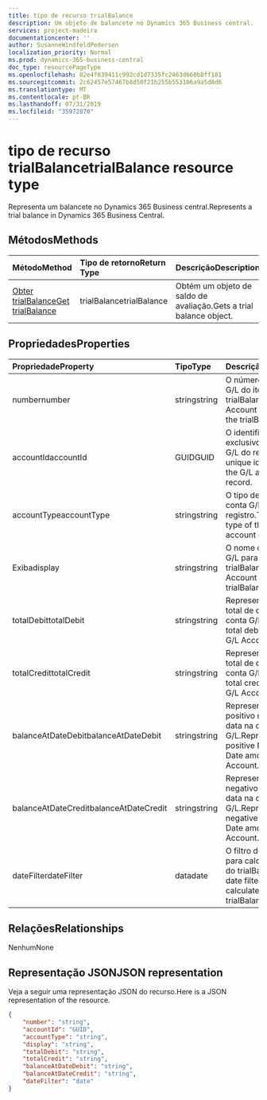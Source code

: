 ```yaml
---
title: tipo de recurso trialBalance
description: Um objeto de balancete no Dynamics 365 Business central.
services: project-madeira
documentationcenter: ''
author: SusanneWindfeldPedersen
localization_priority: Normal
ms.prod: dynamics-365-business-central
doc_type: resourcePageType
ms.openlocfilehash: 02e4f039411c992cd1d7335fc2463d660b8ff181
ms.sourcegitcommit: 2c62457e57467b8d50f21b255b553106a9a5d8d6
ms.translationtype: MT
ms.contentlocale: pt-BR
ms.lasthandoff: 07/31/2019
ms.locfileid: "35972870"
---
```

# <a name="trialbalance-resource-type"></a><span data-ttu-id="81053-103">tipo de recurso trialBalance</span><span class="sxs-lookup"><span data-stu-id="81053-103">trialBalance resource type</span></span>
<span data-ttu-id="81053-104">Representa um balancete no Dynamics 365 Business central.</span><span class="sxs-lookup"><span data-stu-id="81053-104">Represents a trial balance in Dynamics 365 Business Central.</span></span>

## <a name="methods"></a><span data-ttu-id="81053-105">Métodos</span><span class="sxs-lookup"><span data-stu-id="81053-105">Methods</span></span>

| <span data-ttu-id="81053-106">Método</span><span class="sxs-lookup"><span data-stu-id="81053-106">Method</span></span>       | <span data-ttu-id="81053-107">Tipo de retorno</span><span class="sxs-lookup"><span data-stu-id="81053-107">Return Type</span></span>  |<span data-ttu-id="81053-108">Descrição</span><span class="sxs-lookup"><span data-stu-id="81053-108">Description</span></span>|
|:---------------|:--------|:----------|
|[<span data-ttu-id="81053-109">Obter trialBalance</span><span class="sxs-lookup"><span data-stu-id="81053-109">Get trialBalance</span></span>](../api/dynamics-trialbalance-get.md)|<span data-ttu-id="81053-110">trialBalance</span><span class="sxs-lookup"><span data-stu-id="81053-110">trialBalance</span></span>|<span data-ttu-id="81053-111">Obtém um objeto de saldo de avaliação.</span><span class="sxs-lookup"><span data-stu-id="81053-111">Gets a trial balance object.</span></span>|

## <a name="properties"></a><span data-ttu-id="81053-112">Propriedades</span><span class="sxs-lookup"><span data-stu-id="81053-112">Properties</span></span>
| <span data-ttu-id="81053-113">Propriedade</span><span class="sxs-lookup"><span data-stu-id="81053-113">Property</span></span>     | <span data-ttu-id="81053-114">Tipo</span><span class="sxs-lookup"><span data-stu-id="81053-114">Type</span></span>   |<span data-ttu-id="81053-115">Descrição</span><span class="sxs-lookup"><span data-stu-id="81053-115">Description</span></span>|
|:---------------|:--------|:----------|
|<span data-ttu-id="81053-116">number</span><span class="sxs-lookup"><span data-stu-id="81053-116">number</span></span>|<span data-ttu-id="81053-117">string</span><span class="sxs-lookup"><span data-stu-id="81053-117">string</span></span>|<span data-ttu-id="81053-118">O número da conta de G/L do item trialBalance</span><span class="sxs-lookup"><span data-stu-id="81053-118">The G/L Account number for the trialBalance item</span></span>|
|<span data-ttu-id="81053-119">accountId</span><span class="sxs-lookup"><span data-stu-id="81053-119">accountId</span></span>|<span data-ttu-id="81053-120">GUID</span><span class="sxs-lookup"><span data-stu-id="81053-120">GUID</span></span>|<span data-ttu-id="81053-121">O identificador exclusivo da conta de G/L do registro.</span><span class="sxs-lookup"><span data-stu-id="81053-121">The unique identifier for the G/L account of the record.</span></span>|
|<span data-ttu-id="81053-122">accountType</span><span class="sxs-lookup"><span data-stu-id="81053-122">accountType</span></span>|<span data-ttu-id="81053-123">string</span><span class="sxs-lookup"><span data-stu-id="81053-123">string</span></span>|<span data-ttu-id="81053-124">O tipo de conta da conta G/L do registro.</span><span class="sxs-lookup"><span data-stu-id="81053-124">The account type of the G/L account of the record.</span></span>|
|<span data-ttu-id="81053-125">Exiba</span><span class="sxs-lookup"><span data-stu-id="81053-125">display</span></span>|<span data-ttu-id="81053-126">string</span><span class="sxs-lookup"><span data-stu-id="81053-126">string</span></span>|<span data-ttu-id="81053-127">O nome da conta do G/L para o item trialBalance.</span><span class="sxs-lookup"><span data-stu-id="81053-127">The G/L Account name for the trialBalance item.</span></span>|
|<span data-ttu-id="81053-128">totalDebit</span><span class="sxs-lookup"><span data-stu-id="81053-128">totalDebit</span></span>|<span data-ttu-id="81053-129">string</span><span class="sxs-lookup"><span data-stu-id="81053-129">string</span></span>|<span data-ttu-id="81053-130">Representa o valor total de débito na conta G/L.</span><span class="sxs-lookup"><span data-stu-id="81053-130">Represents total debit amount in G/L Account.</span></span>|
|<span data-ttu-id="81053-131">totalCredit</span><span class="sxs-lookup"><span data-stu-id="81053-131">totalCredit</span></span>|<span data-ttu-id="81053-132">string</span><span class="sxs-lookup"><span data-stu-id="81053-132">string</span></span>|<span data-ttu-id="81053-133">Representa o valor total de crédito na conta G/L.</span><span class="sxs-lookup"><span data-stu-id="81053-133">Represents total credit amount in G/L Account.</span></span>|
|<span data-ttu-id="81053-134">balanceAtDateDebit</span><span class="sxs-lookup"><span data-stu-id="81053-134">balanceAtDateDebit</span></span>|<span data-ttu-id="81053-135">string</span><span class="sxs-lookup"><span data-stu-id="81053-135">string</span></span>|<span data-ttu-id="81053-136">Representa o saldo positivo no valor da data na conta G/L.</span><span class="sxs-lookup"><span data-stu-id="81053-136">Represents positive Balance at Date amount in G/L Account.</span></span>|
|<span data-ttu-id="81053-137">balanceAtDateCredit</span><span class="sxs-lookup"><span data-stu-id="81053-137">balanceAtDateCredit</span></span>|<span data-ttu-id="81053-138">string</span><span class="sxs-lookup"><span data-stu-id="81053-138">string</span></span>|<span data-ttu-id="81053-139">Representa o saldo negativo no valor da data na conta G/L.</span><span class="sxs-lookup"><span data-stu-id="81053-139">Represents negative Balance at Date amount in G/L Account.</span></span>|
|<span data-ttu-id="81053-140">dateFilter</span><span class="sxs-lookup"><span data-stu-id="81053-140">dateFilter</span></span>|<span data-ttu-id="81053-141">data</span><span class="sxs-lookup"><span data-stu-id="81053-141">date</span></span>|<span data-ttu-id="81053-142">O filtro de data usado para calcular os itens do trialBalance.</span><span class="sxs-lookup"><span data-stu-id="81053-142">The date filter used to calculate the trialBalance items.</span></span>|


## <a name="relationships"></a><span data-ttu-id="81053-143">Relações</span><span class="sxs-lookup"><span data-stu-id="81053-143">Relationships</span></span>
<span data-ttu-id="81053-144">Nenhum</span><span class="sxs-lookup"><span data-stu-id="81053-144">None</span></span>

## <a name="json-representation"></a><span data-ttu-id="81053-145">Representação JSON</span><span class="sxs-lookup"><span data-stu-id="81053-145">JSON representation</span></span>

<span data-ttu-id="81053-146">Veja a seguir uma representação JSON do recurso.</span><span class="sxs-lookup"><span data-stu-id="81053-146">Here is a JSON representation of the resource.</span></span>


```json
{
    "number": "string",
    "accountId": "GUID",
    "accountType": "string",
    "display": "string",
    "totalDebit": "string",
    "totalCredit": "string",
    "balanceAtDateDebit": "string",
    "balanceAtDateCredit": "string",
    "dateFilter": "date"
}

```

